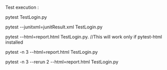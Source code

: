 Test execution : 

pytest TestLogin.py

pytest --junitxml=junitResult.xml TestLogin.py

pytest --html=report.html TestLogin.py. //This will work only if pytest-html installed

pytest -n 3 --html=report.html TestLogin.py

pytest -n 3 --rerun 2 --html=report.html TestLogin.py
